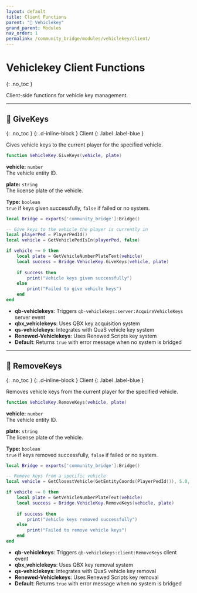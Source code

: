 ```yaml
---
layout: default
title: Client Functions
parent: "🔑 Vehiclekey"
grand_parent: Modules
nav_order: 1
permalink: /community_bridge/modules/vehiclekey/client/
---
```


# Vehiclekey Client Functions
{: .no_toc }

Client-side functions for vehicle key management.

---

## 🔹 GiveKeys

{: .no_toc }
{: .d-inline-block }
Client
{: .label .label-blue }

Gives vehicle keys to the current player for the specified vehicle.


```lua
function VehicleKey.GiveKeys(vehicle, plate)
```


**vehicle:** `number`  
The vehicle entity ID.

**plate:** `string`  
The license plate of the vehicle.


**Type:** `boolean`  
`true` if keys given successfully, `false` if failed or no system.


```lua
local Bridge = exports['community_bridge']:Bridge()

-- Give keys to the vehicle the player is currently in
local playerPed = PlayerPedId()
local vehicle = GetVehiclePedIsIn(playerPed, false)

if vehicle ~= 0 then
    local plate = GetVehicleNumberPlateText(vehicle)
    local success = Bridge.VehicleKey.GiveKeys(vehicle, plate)
    
    if success then
        print("Vehicle keys given successfully")
    else
        print("Failed to give vehicle keys")
    end
end
```


- **qb-vehiclekeys**: Triggers `qb-vehiclekeys:server:AcquireVehicleKeys` server event
- **qbx_vehiclekeys**: Uses QBX key acquisition system
- **qs-vehiclekeys**: Integrates with QuaS vehicle key system
- **Renewed-Vehiclekeys**: Uses Renewed Scripts key system
- **Default**: Returns `true` with error message when no system is bridged

---

## 🔹 RemoveKeys

{: .no_toc }
{: .d-inline-block }
Client
{: .label .label-blue }

Removes vehicle keys from the current player for the specified vehicle.


```lua
function VehicleKey.RemoveKeys(vehicle, plate)
```


**vehicle:** `number`  
The vehicle entity ID.

**plate:** `string`  
The license plate of the vehicle.


**Type:** `boolean`  
`true` if keys removed successfully, `false` if failed or no system.


```lua
local Bridge = exports['community_bridge']:Bridge()

-- Remove keys from a specific vehicle
local vehicle = GetClosestVehicle(GetEntityCoords(PlayerPedId()), 5.0, 0, 71)

if vehicle ~= 0 then
    local plate = GetVehicleNumberPlateText(vehicle)
    local success = Bridge.VehicleKey.RemoveKeys(vehicle, plate)
    
    if success then
        print("Vehicle keys removed successfully")
    else
        print("Failed to remove vehicle keys")
    end
end
```


- **qb-vehiclekeys**: Triggers `qb-vehiclekeys:client:RemoveKeys` client event
- **qbx_vehiclekeys**: Uses QBX key removal system
- **qs-vehiclekeys**: Integrates with QuaS vehicle key removal
- **Renewed-Vehiclekeys**: Uses Renewed Scripts key removal
- **Default**: Returns `true` with error message when no system is bridged